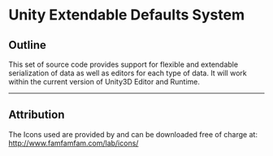 Unity Extendable Defaults System
================================

Outline
-------

This set of source code provides support for flexible and extendable serialization of data as well as editors for each type of data. It will work within the current version of Unity3D Editor and Runtime. 



___________

Attribution
-----------

The Icons used are provided by and can be downloaded free of charge at: 
http://www.famfamfam.com/lab/icons/

